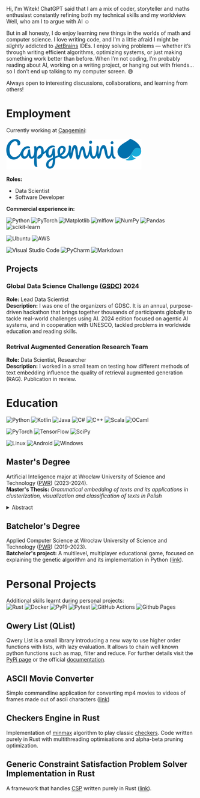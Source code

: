 Hi, I'm Witek! ChatGPT said that I am a mix of coder, storyteller and maths enthusiast constantly refining both my technical skills and my worldview.
Well, who am I to argue with AI ☺️

But in all honesty, I do enjoy learning new things in the worlds of math and computer science. I love writing code, and I’m a little afraid I might be *slightly* addicted to [JetBrains](https://www.jetbrains.com) IDEs.
I enjoy solving problems — whether it’s through writing efficient algorithms, optimizing systems, or just making something work better than before. 
When I’m not coding, I’m probably reading about AI, working on a writing project, or hanging out with friends… so I don’t end up talking to my computer screen. 😅

Always open to interesting discussions, collaborations, and learning from others!

# Employment
Currently working at [Capgemini](https://www.capgemini.com):

![capgemini_logo](logo.svg)

**Roles:**
- Data Scientist
- Software Developer

**Commercial experience in:**

![Python](https://img.shields.io/badge/python-3670A0?style=for-the-badge&logo=python&logoColor=ffdd54)
![PyTorch](https://img.shields.io/badge/PyTorch-%23EE4C2C.svg?style=for-the-badge&logo=PyTorch&logoColor=white)
![Matplotlib](https://img.shields.io/badge/Matplotlib-%23ffffff.svg?style=for-the-badge&logo=Matplotlib&logoColor=black)
![mlflow](https://img.shields.io/badge/mlflow-%23d9ead3.svg?style=for-the-badge&logo=numpy&logoColor=blue)
![NumPy](https://img.shields.io/badge/numpy-%23013243.svg?style=for-the-badge&logo=numpy&logoColor=white)
![Pandas](https://img.shields.io/badge/pandas-%23150458.svg?style=for-the-badge&logo=pandas&logoColor=white)
![scikit-learn](https://img.shields.io/badge/scikit--learn-%23F7931E.svg?style=for-the-badge&logo=scikit-learn&logoColor=white)

![Ubuntu](https://img.shields.io/badge/Ubuntu-E95420?style=for-the-badge&logo=ubuntu&logoColor=white)
![AWS](https://img.shields.io/badge/AWS-%23FF9900.svg?style=for-the-badge&logo=amazon-aws&logoColor=white)

![Visual Studio Code](https://img.shields.io/badge/Visual%20Studio%20Code-0078d7.svg?style=for-the-badge&logo=visual-studio-code&logoColor=white)
![PyCharm](https://img.shields.io/badge/pycharm-143?style=for-the-badge&logo=pycharm&logoColor=black&color=black&labelColor=green)
![Markdown](https://img.shields.io/badge/markdown-%23000000.svg?style=for-the-badge&logo=markdown&logoColor=white)

## Projects
### Global Data Science Challenge ([GSDC](https://www.capgemini.com/insights/research-library/global-data-science-challenge/)) 2024
**Role:** Lead Data Scientist  
**Description:** I was one of the organizers of GDSC. It is an annual, purpose-driven hackathon that brings together thousands of participants globally to tackle real-world challenges using AI.
2024 edition focused on agentic AI systems, and in cooperation with UNESCO, tackled problems in worldwide education and reading skills.

### Retrival Augmented Generation Research Team
**Role:** Data Scientist, Researcher  
**Description:** I worked in a small team on testing how different methods of text embedding influence the quality of retrieval augmented generation (RAG). Publication in review.

# Education
![Python](https://img.shields.io/badge/python-3670A0?style=for-the-badge&logo=python&logoColor=ffdd54)
![Kotlin](https://img.shields.io/badge/kotlin-%237F52FF.svg?style=for-the-badge&logo=kotlin&logoColor=white)
![Java](https://img.shields.io/badge/java-%23ED8B00.svg?style=for-the-badge&logo=openjdk&logoColor=white)
![C#](https://img.shields.io/badge/c%23-%23239120.svg?style=for-the-badge&logo=csharp&logoColor=white)
![C++](https://img.shields.io/badge/c++-%2300599C.svg?style=for-the-badge&logo=c%2B%2B&logoColor=white)
![Scala](https://img.shields.io/badge/scala-%23DC322F.svg?style=for-the-badge&logo=scala&logoColor=white)
![OCaml](https://img.shields.io/badge/OCaml-%23E98407.svg?style=for-the-badge&logo=ocaml&logoColor=white)

![PyTorch](https://img.shields.io/badge/PyTorch-%23EE4C2C.svg?style=for-the-badge&logo=PyTorch&logoColor=white)
![TensorFlow](https://img.shields.io/badge/TensorFlow-%23FF6F00.svg?style=for-the-badge&logo=TensorFlow&logoColor=white)
![SciPy](https://img.shields.io/badge/SciPy-%230C55A5.svg?style=for-the-badge&logo=scipy&logoColor=%white)

![Linux](https://img.shields.io/badge/Linux-FCC624?style=for-the-badge&logo=linux&logoColor=black)
![Android](https://img.shields.io/badge/Android-3DDC84?style=for-the-badge&logo=android&logoColor=white)
![Windows](https://img.shields.io/badge/Windows-0078D6?style=for-the-badge&logo=windows&logoColor=white)

## Master's Degree
Artificial Inteligence major at Wrocław University of Science and Technology ([PWR](https://pwr.edu.pl)) (2023-2024).  
**Master's Thesis:** *Grammatical embedding of texts and its applications in clusterization, visualization and classification of texts in Polish*
<details>

<summary>Abstract</summary>
The work investigates the effectiveness of grammatical embeddings of texts (grembeddings)
in the tasks of clustering, classification, and visualization of texts in Polish. Grembeddings,
unlike semantic vectorization, represent texts based on their grammatical structure, capturing
syntactic and morphological features. The study explores the application of grembeddings in
combination with various traditional and deep learning-based vectorization techniques, 
including Bag-of-Words, TF-IDF, and variants of BERT. The research utilizes seven diverse Polish
datasets, encompassing literary texts, newspaper articles, social media posts, and fanfiction
stories, with varying levels of semantic similarity and authorial styles. The experimental results
demonstrate the effectiveness of grembeddings in author identification tasks, especially for
texts with similar semantics but different writing styles. In tasks requiring thematic analysis,
semantic embeddings outperformed grembeddings, highlighting the importance of semantic
information in clustering and classification. The results suggest that grembeddings are a
valuable complement to traditional text representation methods, particularly in capturing
stylistic nuances and enhancing author attribution.


</details>

## Batchelor's Degree
Applied Computer Science at Wrocław University of Science and Technology ([PWR](https://pwr.edu.pl)) (2019-2023).  
**Batchelor's project:** A multilevel, multiplayer educational game, focused on explaining the genetic algorithm and its implementation in Python ([link](https://github.com/WitoldFracek/OnlyPWRfullSurvive_Unity2D)).


# Personal Projects
Additional skills learnt during personal projects:  
![Rust](https://img.shields.io/badge/rust-%23000000.svg?style=for-the-badge&logo=rust&logoColor=white)
![Docker](https://img.shields.io/badge/docker-%230db7ed.svg?style=for-the-badge&logo=docker&logoColor=white)
![PyPi](https://img.shields.io/badge/pypi-%23ececec.svg?style=for-the-badge&logo=pypi&logoColor=1f73b7)
![Pytest](https://img.shields.io/badge/pytest-%23ffffff.svg?style=for-the-badge&logo=pytest&logoColor=2f9fe3)
![GitHub Actions](https://img.shields.io/badge/github%20actions-%232671E5.svg?style=for-the-badge&logo=githubactions&logoColor=white)
![Github Pages](https://img.shields.io/badge/github%20pages-121013?style=for-the-badge&logo=github&logoColor=white)

## Qwery List (QList)
Qwery List is a small library introducing a new way to use higher order functions with lists, with lazy evaluation. It allows to chain well known python functions such as map, filter and reduce.
For further details visit the [PyPi page](https://pypi.org/project/qwlist/) or the official [documentation](https://witoldfracek.github.io/qlist/).

## ASCII Movie Converter
Simple commandline application for converting mp4 movies to videos of frames made out of ascii characters ([link](https://github.com/WitoldFracek/AsciiMovieConverter))

## Checkers Engine in Rust
Implementation of [minmax](https://en.wikipedia.org/wiki/Minimax) algorithm to play 
classic [checkers](https://en.wikipedia.org/wiki/Checkers). Code written purely in Rust with multithreading
optimisations and alpha-beta pruning optimization.

## Generic Constraint Satisfaction Problem Solver Implementation in Rust
A framework that handles [CSP](https://en.wikipedia.org/wiki/Constraint_satisfaction_problem) written purely in Rust ([link](https://github.com/WitoldFracek/CSP_Rust)).
